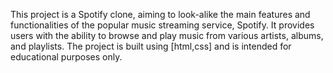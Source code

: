 This project is a Spotify clone, aiming to look-alike the main features and functionalities of the popular music streaming service, Spotify. It provides users with the ability to browse and play music from various artists, albums, and playlists. The project is built using [html,css] and is intended for educational purposes only.

